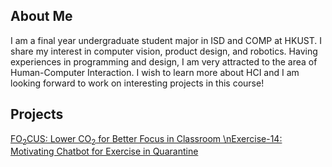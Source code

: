 ## About Me

I am a final year undergraduate student major in ISD and COMP at HKUST. I share my interest in computer vision, product design, and robotics. Having experiences in programming and design, I am very attracted to the area of Human-Computer Interaction. I wish to learn more about HCI and I am looking forward to work on interesting projects in this course!


## Projects

[FO<sub>2</sub>CUS: Lower CO<sub>2</sub> for Better Focus in Classroom ](./pages/project1.md)
[\nExercise-14: Motivating Chatbot for Exercise in Quarantine ](./pages/project2.md)